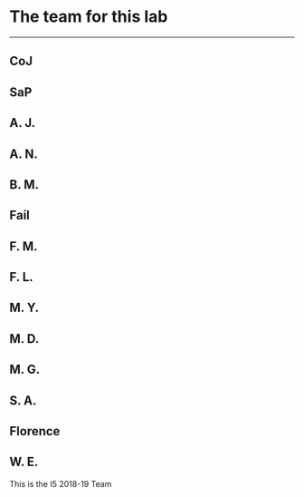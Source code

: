 # The team for this lab

-----------------------------
CoJ
-----------------------------
SaP
-----------------------------
A. J.
-----------------------------
A. N.
-----------------------------
B. M.
-----------------------------
Fail
-----------------------------
F. M.
-----------------------------
F. L.
-----------------------------
M. Y.
-----------------------------
M. D.
-----------------------------
M. G.
-----------------------------
S. A.
-----------------------------
Florence
-----------------------------
W. E.
-----------------------------

This is the I5 2018-19 Team
